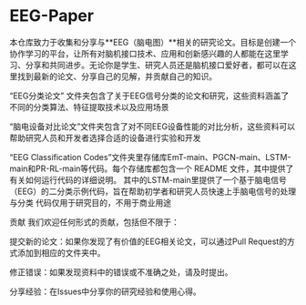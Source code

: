 # EEG-Paper
本仓库致力于收集和分享与**EEG（脑电图）**相关的研究论文。目标是创建一个协作学习的平台，让所有对脑机接口技术、应用和创新感兴趣的人都能在这里学习、分享和共同进步。无论你是学生、研究人员还是脑机接口爱好者，都可以在这里找到最新的论文、分享自己的见解，并贡献自己的知识。

“EEG分类论文” 文件夹包含了关于EEG信号分类的论文和研究，这些资料涵盖了不同的分类算法、特征提取技术以及应用场景

“脑电设备对比论文”文件夹包含了对不同EEG设备性能的对比分析，这些资料可以帮助研究人员和开发者选择合适的设备进行实验和开发

“EEG Classification Codes”文件夹里存储库EmT-main、PGCN-main、LSTM-main和PR-RL-main等代码。每个存储库都包含一个 README 文件，其中提供了有关如何运行代码的详细说明。
其中的LSTM-main里提供了一个基于脑电信号（EEG）的二分类示例代码，旨在帮助初学者和研究人员快速上手脑电信号的处理与分类
代码仅用于研究目的，不用于商业用途

贡献
我们欢迎任何形式的贡献，包括但不限于：

  提交新的论文：如果你发现了有价值的EEG相关论文，可以通过Pull Request的方式添加到相应的文件夹中。
  
  修正错误：如果发现资料中的错误或不准确之处，请及时提出。
  
  分享经验：在Issues中分享你的研究经验和使用心得。
